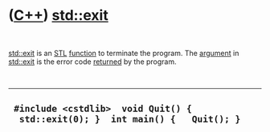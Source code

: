 



 

 

 

 

 

([C++](Cpp.htm)) [std::exit](CppExit.htm)
=========================================

 

[std::exit](CppExit.htm) is an [STL](CppStl.htm)
[function](CppFunction.htm) to terminate the program. The
[argument](CppArgument.htm) in [std::exit](CppExit.htm) is the error
code [returned](CppReturn.htm) by the program.

 

  ----------------------------------------------------------------------------------
  ` #include <cstdlib>  void Quit() {   std::exit(0); }  int main() {   Quit(); }`
  ----------------------------------------------------------------------------------

 

 

 

 

 





 




